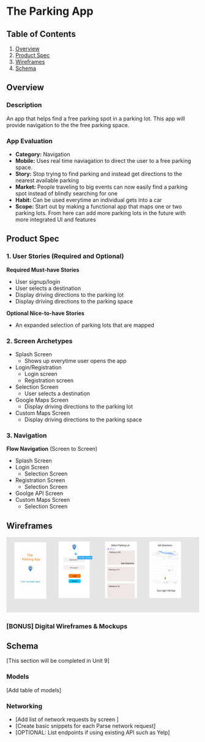 The Parking App 
===


## Table of Contents
1. [Overview](#Overview)
1. [Product Spec](#Product-Spec)
1. [Wireframes](#Wireframes)
2. [Schema](#Schema)

## Overview
### Description
An app that helps find a free parking spot in a parking lot. This app will provide navigation to the the free parking space.

### App Evaluation

- **Category:** Navigation 
- **Mobile:** Uses real time naviagation to direct the user to a free parking space. 
- **Story:** Stop trying to find parking and instead get directions to the nearest available parking 
- **Market:** People traveling to big events can now easily find a parking spot instead of blindly searching for one
- **Habit:** Can be used everytime an individual gets into a car
- **Scope:** Start out by making a functional app that maps one or two parking lots. From here can add more parking lots in the future with more integrated UI and features

## Product Spec

### 1. User Stories (Required and Optional)

**Required Must-have Stories**

* User signup/login
* User selects a destination
* Display driving directions to the parking lot
* Display driving directions to the parking space

**Optional Nice-to-have Stories**

* An expanded selection of parking lots that are mapped


### 2. Screen Archetypes

* Splash Screen
   * Shows up everytime user opens the app 
* Login/Registration
   * Login screen
   * Registration screen
* Selection Screen
    * User selects a destination
* Google Maps Screen
    * Display driving directions to the parking lot
* Custom Maps Screen
    * Display driving directions to the parking space

### 3. Navigation


**Flow Navigation** (Screen to Screen)

* Splash Screen
* Login Screen
   * Selection Screen
* Registration Screen
    * Selection Screen
* Goolge API Screen
* Custom Maps Screen 
    * Selection Screen 
## Wireframes
<img src="Capture.JPG" width=600>

### [BONUS] Digital Wireframes & Mockups


## Schema 
[This section will be completed in Unit 9]
### Models
[Add table of models]
### Networking
- [Add list of network requests by screen ]
- [Create basic snippets for each Parse network request]
- [OPTIONAL: List endpoints if using existing API such as Yelp]
